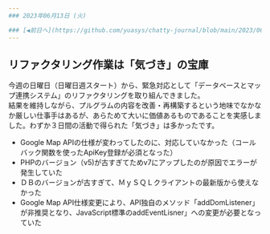 ```yaml
---
### 2023年06月13日 (火)

### [◀️前日へ](https://github.com/yuasys/chatty-journal/blob/main/2023/06/2023-06-12.md)&emsp;&emsp;&emsp;&emsp;[翌日へ▶️](https://github.com/yuasys/chatty-journal/blob/main/2023/06/2023-06-14.md)
---
```



## リファクタリング作業は「気づき」の宝庫

今週の日曜日（日曜日週スタート）から、緊急対応として「データベースとマップ連携システム」のリファクタリングを取り組んできました。  
結果を維持しながら、プルグラムの内容を改善・再構築するという地味でなかなか厳しい仕事手はあるが、あらためて大いに価値あるものであることを実感しました。わずか３日間の活動で得られた「気づき」は多かったです。  

- Google Map APIの仕様が変わってしたのに、対応していなかった（コールバック関数を使ったApiKey登録が必須となった）
- PHPのバージョン（v5)が古すぎてためv7にアップしたのが原因でエラーが発生していた
- ＤＢのバージョンが古すぎて、ＭｙＳＱＬクライアントの最新版から使えなかった
- Google Map API仕様変更により、API独自のメソッド「addDomListener」が非推奨となり、JavaScript標準のaddEventLisner」への変更が必要となっていた
